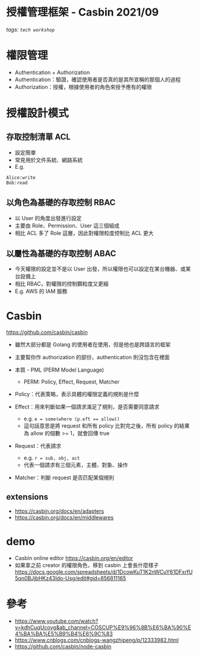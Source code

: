 授權管理框架 - Casbin 2021/09
===

###### tags: `tech workshop`

# 權限管理

- Authentication + Authorization
- Authentication：驗證，確認使用者是否真的是其所宣稱的那個人的過程
- Authorization：授權，根據使用者的角色來授予應有的權限


# 授權設計模式


## 存取控制清單 ACL

- 設定簡單
- 常見用於文件系統、網路系統
- E.g.
```
Alice:write
Bob:read
```


## 以角色為基礎的存取控制 RBAC

- 以 User 的角度出發進行設定
- 主要由 Role、Permission、User 這三個組成
- 相比 ACL 多了 Role 這層，因此對權限粒度控制比 ACL 更大


## 以屬性為基礎的存取控制 ABAC

- 今天權限的設定並不是以 User 出發，所以權限也可以設定在某台機器、或某台設備上
- 相比 RBAC，對權限的控制顆粒度又更細
- E.g. AWS 的 IAM 服務


# Casbin

https://github.com/casbin/casbin

- 雖然大部分都是 Golang 的使用者在使用，但是他也是跨語言的框架
- 主要幫你作 authorization 的部份，authentication 則沒包含在裡面
- 本質 - PML (PERM Model Language)
    - PERM: Policy, Effect, Request, Matcher

- Policy：代表策略，表示具體的權限定義的規則是什麼
- Effect：用來判斷如果一個請求滿足了規則，是否需要同意請求
    - e.g. `e = some(where (p.eft == allow))`
    - 這句話意思是將 request 和所有 policy 比對完之後，所有 policy 的結果為 allow 的個數 >= 1，就會回傳 true
- Request：代表請求
    - e.g. `r = sub, obj, act`
    - 代表一個請求有三個元素，主體、對象、操作
- Matcher：判斷 request 是否匹配某個規則


## extensions

- https://casbin.org/docs/en/adapters
- https://casbin.org/docs/en/middlewares


# demo

- Casbin online editor https://casbin.org/en/editor
- 如果拿之前 creator 的權限角色，移到 casbin 上會長什麼樣子 https://docs.google.com/spreadsheets/d/1DcowKuT1K2nWCuY61DFxrfU5qn0BJjbHKz43Ido-Usg/edit#gid=856811165


# 參考

- https://www.youtube.com/watch?v=kdhCuqUcovg&ab_channel=COSCUP%E9%96%8B%E6%BA%90%E4%BA%BA%E5%B9%B4%E6%9C%83
- https://www.cnblogs.com/cnblogs-wangzhipeng/p/12333982.html
- https://github.com/casbin/node-casbin